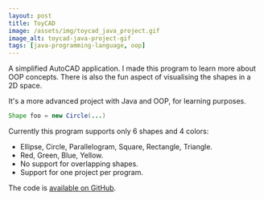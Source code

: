 ```yaml
---
layout: post
title: ToyCAD
image: /assets/img/toycad_java_project.gif
image_alt: toycad-java-project-gif
tags: [java-programming-language, oop]
---
```

A simplified AutoCAD application. I made this program to learn more about OOP concepts. There is also the fun aspect of visualising the shapes in a 2D space.

It's a more advanced project with Java and OOP, for learning purposes.

```java
Shape foo = new Circle(...)
```

Currently this program supports only 6 shapes and 4 colors:
* Ellipse, Circle, Parallelogram, Square, Rectangle, Triangle.
* Red, Green, Blue, Yellow.
* No support for overlapping shapes.
* Support for one project per program.

The code is [available on GitHub](https://github.com/NoySegal/ToyCAD).
